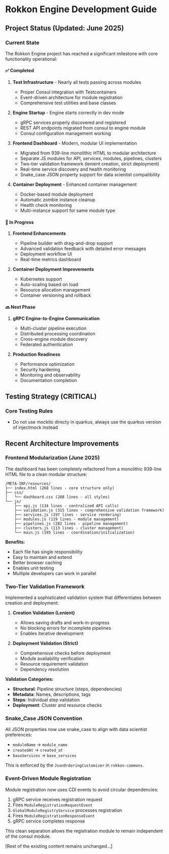 # Rokkon Engine Development Guide

## Project Status (Updated: June 2025)

### Current State
The Rokkon Engine project has reached a significant milestone with core functionality operational:

#### ✅ Completed
1. **Test Infrastructure** - Nearly all tests passing across modules
   - Proper Consul integration with Testcontainers
   - Event-driven architecture for module registration
   - Comprehensive test utilities and base classes

2. **Engine Startup** - Engine starts correctly in dev mode
   - gRPC services properly discovered and registered
   - REST API endpoints migrated from consul to engine module
   - Consul configuration management working

3. **Frontend Dashboard** - Modern, modular UI implementation
   - Migrated from 939-line monolithic HTML to modular architecture
   - Separate JS modules for API, services, modules, pipelines, clusters
   - Two-tier validation framework (lenient creation, strict deployment)
   - Real-time service discovery and health monitoring
   - Snake_case JSON property support for data scientist compatibility

4. **Container Deployment** - Enhanced container management
   - Docker-based module deployment
   - Automatic zombie instance cleanup
   - Health check monitoring
   - Multi-instance support for same module type

#### 🚧 In Progress
1. **Frontend Enhancements**
   - Pipeline builder with drag-and-drop support
   - Advanced validation feedback with detailed error messages
   - Deployment workflow UI
   - Real-time metrics dashboard

2. **Container Deployment Improvements**
   - Kubernetes support
   - Auto-scaling based on load
   - Resource allocation management
   - Container versioning and rollback

#### 🔜 Next Phase
1. **gRPC Engine-to-Engine Communication**
   - Multi-cluster pipeline execution
   - Distributed processing coordination
   - Cross-engine module discovery
   - Federated authentication

2. **Production Readiness**
   - Performance optimization
   - Security hardening
   - Monitoring and observability
   - Documentation completion

## Testing Strategy (CRITICAL)

### Core Testing Rules
- Do not use mockito directy in quarkus, always use the quarkus version of injectmock instead

## Recent Architecture Improvements

### Frontend Modularization (June 2025)
The dashboard has been completely refactored from a monolithic 939-line HTML file to a clean modular structure:

```
/META-INF/resources/
├── index.html (268 lines - core structure only)
├── css/
│   └── dashboard.css (208 lines - all styles)
└── js/
    ├── api.js (134 lines - centralized API calls)
    ├── validation.js (315 lines - comprehensive validation framework)
    ├── services.js (197 lines - service rendering)
    ├── modules.js (119 lines - module management)
    ├── pipelines.js (282 lines - pipeline management)
    ├── clusters.js (113 lines - cluster management)
    └── main.js (195 lines - coordination/initialization)
```

**Benefits:**
- Each file has single responsibility
- Easy to maintain and extend
- Better browser caching
- Enables unit testing
- Multiple developers can work in parallel

### Two-Tier Validation Framework
Implemented a sophisticated validation system that differentiates between creation and deployment:

1. **Creation Validation (Lenient)**
   - Allows saving drafts and work-in-progress
   - No blocking errors for incomplete pipelines
   - Enables iterative development

2. **Deployment Validation (Strict)**
   - Comprehensive checks before deployment
   - Module availability verification
   - Resource requirement validation
   - Dependency resolution

**Validation Categories:**
- **Structural**: Pipeline structure (steps, dependencies)
- **Metadata**: Names, descriptions, tags
- **Steps**: Individual step validation
- **Deployment**: Cluster and resource checks

### Snake_Case JSON Convention
All JSON properties now use snake_case to align with data scientist preferences:
- `moduleName` → `module_name`
- `createdAt` → `created_at`
- `baseServices` → `base_services`

This is enforced by the `JsonOrderingCustomizer` in `rokkon-commons`.

### Event-Driven Module Registration
Module registration now uses CDI events to avoid circular dependencies:
1. gRPC service receives registration request
2. Fires `ModuleRegistrationRequestEvent`
3. `GlobalModuleRegistryService` processes registration
4. Fires `ModuleRegistrationResponseEvent`
5. gRPC service completes response

This clean separation allows the registration module to remain independent of the consul module. 

[Rest of the existing content remains unchanged...]